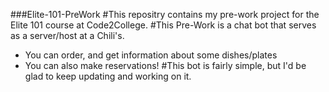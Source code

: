 ###Elite-101-PreWork
#This repositry contains my pre-work project for the Elite 101 course at Code2College.
#This Pre-Work is a chat bot that serves as a server/host at a Chili's. 
  - You can order, and get information about some dishes/plates
  - You can also make reservations!
#This bot is fairly simple, but I'd be glad to keep updating and working on it.

